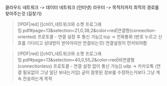 

클라우드 네트워크 -> 데이터 네트워크 (인터넷)
라우터 -> 목적지까지 최적의 경로를 찾아주는것 (길찾기)


> [!PDF|red] [[ch01_네트워크와 소켓 프로그래밍.pdf#page=13&selection=21,0,38,2&color=red|연결형(connection-oriented) 프로토콜 - 연결 설정 후 통신 가능]]
> tcp -> 전화통화 (번호 누르고 신호를 기다리고 상대방이 받아야지만 연결되는것) 연결설정이 먼저되야함

> [!PDF|red] [[ch01_네트워크와 소켓 프로그래밍.pdf#page=13&selection=40,0,55,2&color=red|비연결형(connectionless) 프로토콜 - 연결 설정 없이 통신 가능]]
> udp -> 카카오톡 (연결 필요없이 그냥 일단 보내는거임)
> 굳이 잘못된 정보를 수정하는거보다 그냥 계속 전송하는게 목적








